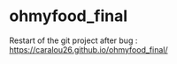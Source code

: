 # ohmyfood_final
Restart of the git project after bug : https://caralou26.github.io/ohmyfood_final/
